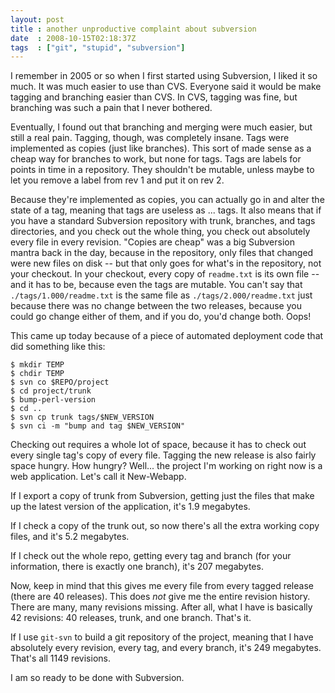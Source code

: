 ```yaml
---
layout: post
title : another unproductive complaint about subversion
date  : 2008-10-15T02:18:37Z
tags  : ["git", "stupid", "subversion"]
---
```

I remember in 2005 or so when I first started using Subversion, I liked it so
much.  It was much easier to use than CVS.  Everyone said it would be make
tagging and branching easier than CVS.  In CVS, tagging was fine, but branching
was such a pain that I never bothered.

Eventually, I found out that branching and merging were much easier, but still
a real pain.  Tagging, though, was completely insane.  Tags were implemented as
copies (just like branches).  This sort of made sense as a cheap way for
branches to work, but none for tags.  Tags are labels for points in time in a
repository.  They shouldn't be mutable, unless maybe to let you remove a label
from rev 1 and put it on rev 2.

Because they're implemented as copies, you can actually go in and alter the
state of a tag, meaning that tags are useless as ... tags.  It also means that
if you have a standard Subversion repository with trunk, branches, and tags
directories, and you check out the whole thing, you check out absolutely every
file in every revision.  "Copies are cheap" was a big Subversion mantra back in
the day, because in the repository, only files that changed were new files on
disk -- but that only goes for what's in the repository, not your checkout.  In
your checkout, every copy of `readme.txt` is its own file -- and it has to be,
because even the tags are mutable.  You can't say that
`./tags/1.000/readme.txt` is the same file as `./tags/2.000/readme.txt` just
because there was no change between the two releases, because you could go
change either of them, and if you do, you'd change both.  Oops!

This came up today because of a piece of automated deployment code that did
something like this:

    $ mkdir TEMP
    $ chdir TEMP
    $ svn co $REPO/project
    $ cd project/trunk
    $ bump-perl-version
    $ cd ..
    $ svn cp trunk tags/$NEW_VERSION
    $ svn ci -m "bump and tag $NEW_VERSION"

Checking out requires a whole lot of space, because it has to check out every
single tag's copy of every file.  Tagging the new release is also fairly space
hungry.  How hungry?  Well... the project I'm working on right now is a web
application.  Let's call it New-Webapp.

If I export a copy of trunk from Subversion, getting just the files that make
up the latest version of the application, it's 1.9 megabytes.

If I check a copy of the trunk out, so now there's all the extra working copy
files, and it's 5.2 megabytes.

If I check out the whole repo, getting every tag and branch (for your
information, there is exactly one branch), it's 207 megabytes.

Now, keep in mind that this gives me every file from every tagged release
(there are 40 releases).  This does *not* give me the entire revision history.
There are many, many revisions missing.  After all, what I have is basically 42
revisions: 40 releases, trunk, and one branch.  That's it.

If I use `git-svn` to build a git repository of the project, meaning that I
have absolutely every revision, every tag, and every branch, it's 249
megabytes.  That's all 1149 revisions.

I am so ready to be done with Subversion.

